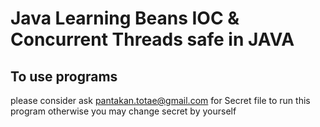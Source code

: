 # Java Learning Beans IOC & Concurrent Threads safe in JAVA
## To use programs
please consider ask pantakan.totae@gmail.com for Secret file to run this program otherwise you may change secret by yourself
